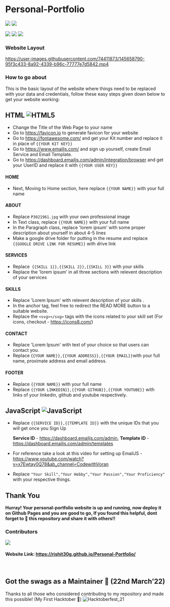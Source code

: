 # Personal-Portfolio

![](https://img.shields.io/github/issues-pr/Rishit30G/Personal-Portfolio?style=for-the-badge)   ![](https://img.shields.io/github/last-commit/Rishit30G/Personal-Portfolio?style=for-the-badge) 

![](https://img.shields.io/github/forks/Rishit30G/Personal-Portfolio?style=for-the-badge)     ![](https://img.shields.io/github/followers/Rishit30G?style=for-the-badge)  ![](https://img.shields.io/github/stars/Rishit30G/Personal-Portfolio?style=for-the-badge)

### Website Layout


https://user-images.githubusercontent.com/74411873/145658790-95f3c433-8a92-4339-b96c-77777e7d5842.mp4



### How to go about
This is the basic layout of the website where things need to be replaced with your data and credentials, follow these easy steps given down below to get your website working: 

## HTML ![HTML5](https://img.shields.io/badge/html5-%23E34F26.svg?style=for-the-badge&logo=html5&logoColor=white)  

- Change the Title of the Web Page to your name
- Go to https://favicon.io to generate favicon for your website
- Go to https://fontawesome.com/ and get your Kit number and replace it in place of `{{YOUR KIT KEY}}`
- Go to https://www.emailjs.com/ and sign up yourself, create Email Service and Email Template. 
- Go to https://dashboard.emailjs.com/admin/integration/browser and get your UserID and replace it with `{{YOUR USER KEY}}`

#### HOME

- Next, Moving to Home section, here replace `{{YOUR NAME}}` with your full name 

#### ABOUT 

- Replace `P3021961.jpg` with your own professional image 
- In Text class, replace `{{YOUR NAME}}` with your full name 
- In the Paragraph class, replace 'lorem ipsum' with some proper description about yourself in about 4-5 lines
- Make a google drive folder for putting in the resume and replace `{{GOOGLE DRIVE LINK FOR RESUME}}` with drive link 

#### SERVICES

- Replace` {{SKILL 1}},{{SKILL 2}},{{SKILL 3}}` with your skills 
- Replace the 'lorem ipsum' in all three sections with relevent description of your services

#### SKILLS

- Replace 'Lorem Ipsum' with relevent description of your skills .
- In the anchor tag, feel free to redirect the READ MORE button to a suitable website.
- Replace the `<svg></svg>` tags with the icons related to your skill set (For icons, checkout - https://icons8.com/)

#### CONTACT

- Replace 'Lorem Ipsum' with text of your choice so that users can contact you. 
- Replace {`{YOUR NAME}},{{YOUR ADDRESS}},{{YOUR EMAIL}}`with your full name, proximate address and email address.

#### FOOTER

- Replace `{{YOUR NAME}}` with your full name
- Replace `{{YOUR LINKEDIN}},{{YOUR GITHUB}},{{YOUR YOUTUBE}}` with links of your linkedin, github and youtube respectively. 





## JavaScript ![JavaScript](https://img.shields.io/badge/javascript-%23323330.svg?style=for-the-badge&logo=javascript&logoColor=%23F7DF1E)

- Replace `{{SERVICE ID}},{{TEMPLATE ID}}` with the unique IDs that you will get once you Sign Up

    **Service ID** - https://dashboard.emailjs.com/admin, 
    **Template ID** - https://dashboard.emailjs.com/admin/templates
    
 - For reference take a look at this video for setting up EmailJS - https://www.youtube.com/watch?v=x7Ewtay0Q78&ab_channel=CodewithVoran

- Replace `"Your Skill","Your Hobby","Your Passion","Your Proficiency"` with your respective things. 

## Thank You

**Hurray! Your personal-portfolio website is up and running, now deploy it on Github Pages and you are good to go, 
 If you found this helpful, dont forget to 🌟 this repository and share it with others!!**
 
### Contributors
<a href="https://github.com/Rishit30G/Personal-Portfolio/graphs/contributors">
  <img src="https://contrib.rocks/image?repo=Rishit30G/Personal-Portfolio" />
</a>

#### Website Link: https://rishit30g.github.io/Personal-Portfolio/
<br>

## Got the swags as a Maintainer 🥳 (22nd March'22) 
Thanks to all those who considered contributing to my repository and made this possible! (My First Hacktober 🥇)
![Hacktoberfest_21](https://user-images.githubusercontent.com/74411873/159472519-09989d72-278f-493b-9a01-4e484440e79e.jpg)
